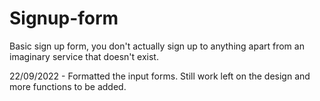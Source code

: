 # Signup-form
Basic sign up form, you don't actually sign up to anything apart from an imaginary service that doesn't exist.  
  
22/09/2022 - Formatted the input forms. Still work left on the design and more functions to be added. 
